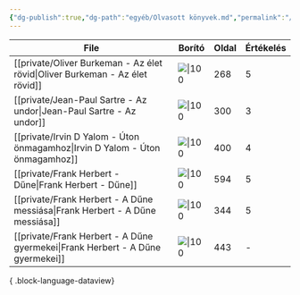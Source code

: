 ```yaml
---
{"dg-publish":true,"dg-path":"egyéb/Olvasott könyvek.md","permalink":"/egyeb/olvasott-koenyvek/"}
---
```


| File                                                                              | Borító                                                                  | Oldal | Értékelés |
| --------------------------------------------------------------------------------- | ----------------------------------------------------------------------- | ----- | --------- |
| [[private/Oliver Burkeman - Az élet rövid\|Oliver Burkeman - Az élet rövid]]   | ![\|100](https://s01.static.libri.hu/cover/f1/4/8455928_4.jpg)          | 268   | 5         |
| [[private/Jean-Paul Sartre - Az undor\|Jean-Paul Sartre - Az undor]]           | ![\|100](https://moly.hu/system/covers/big/covers_79522.jpg?1395368974) | 300   | 3         |
| [[private/Irvin D Yalom - Úton önmagamhoz\|Irvin D Yalom - Úton önmagamhoz]]   | ![\|100](https://lira.erbacdn.net/upload/M_28/rek1/554/2990554.jpg)     | 400   | 4         |
| [[private/Frank Herbert - Dűne\|Frank Herbert - Dűne]]                         | ![\|100](https://s01.static.libri.hu/cover/b5/c/5828424_4.jpg)          | 594   | 5         |
| [[private/Frank Herbert - A Dűne messiása\|Frank Herbert - A Dűne messiása]]   | ![\|100](https://moly.hu/system/covers/big/covers_592985.jpg)           | 344   | 5         |
| [[private/Frank Herbert - A Dűne gyermekei\|Frank Herbert - A Dűne gyermekei]] | ![\|100](https://moly.hu/system/covers/big/covers_617645.jpg)           | 443   | \-        |

{ .block-language-dataview}

